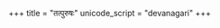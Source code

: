 +++
title = "तत्पुरुषः"
unicode_script = "devanagari"
+++

<div class="js_include" url="../tatpuruShaH.toml"  newLevelForH1="2" includeTitle="true"> </div>  

